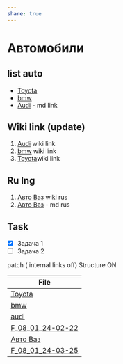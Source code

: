 ```yaml
---
share: true
---
```

  
# Автомобили

## list auto
- [Toyota](Toyota.md)
- [bmw](bmw.md)
- [Audi](audi.md) - md link

## Wiki link (update)
1. [Audi](audi.md) wiki link 
2. [bmw](bmw.md) wiki link 
3. [Toyota](Toyota.md)wiki link 

## Ru lng
1. [Авто Ваз](Авто%20Ваз.md) wiki rus
2. [Авто Ваз](Авто%20Ваз.md.md) - md rus

## Task
- [x] Задача 1
- [ ] Задача 2

patch  ( internal links off) Structure ON 


| File                                           |
| ---------------------------------------------- |
| [Toyota](Toyota.md)                     |
| [bmw](bmw.md)                           |
| [audi](audi.md)                         |
| [F_08_01_24-02-22](F_08_01_24-02-22.md) |
| [Авто Ваз](%D0%90%D0%B2%D1%82%D0%BE%20%D0%92%D0%B0%D0%B7.md)                 |
| [F_08_01_24-03-25](./auto/F_08_01_24-03-25.md) |




